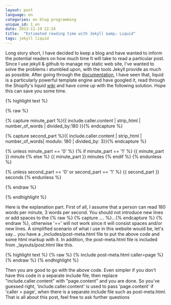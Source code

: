 ```yaml
---
layout: post
language: en
categories: en blog programming
unique_id: 1_en
date: 2013-11-19 22:24
title:  "Estimated reading time with Jekyll &amp; Liquid"
tags: jekyll liquid
---
```


Long story short, I have decided to keep a blog and have wanted to inform the potential readers on how much time It will take to read a particular post.
 Since I use jekyll & github to manage my static web site, I've wanted to solve the problems i stumbled upon, with the tools Jekyll provide as much as possible.
 After going through the [documentation](http://jekyllrb.com/docs/home/), I have seen that, liquid is a particularly powerful template engine and have googled it,
read through the Shopify's liquid [wiki](https://github.com/Shopify/liquid/wiki/Liquid-for-Designers) and have come up with the following solution. Hope this can save you some time.

{% highlight text %}

{% raw %}

{% capture minute_part %}{{ include.caller.content | strip_html | number_of_words | divided_by:180 }}{% endcapture %}

{% capture second_part %}{{ include.caller.content | strip_html | number_of_words| modulo: 180 | divided_by: 3}}{% endcapture %}

{% unless minute_part == '0'  %}
   {% if minute_part == '1'  %}
      {{ minute_part }} minute
   {% else %}
      {{ minute_part }} minutes
   {% endif %}
{% endunless %}

{% unless second_part == '0' or second_part == '1' %}
   {{ second_part }} seconds
{% endunless %}

{% endraw %}

{% endhighlight %}

Here is the explanation part. First of all, I assume that a person can read  180 words per minute, 3 words per second.
You should not introduce new lines or add spaces to the {% raw %} {% capture ....  %}...{% endcapture %} {% endraw %}, otherwise '==' will not work since it will consist spaces and/or new lines. A simplified scenario of what i use in this website would be, let's say... you have a _includes/post-meta.html file to put the above code and some html markup with it. In addition, the post-meta.html file is included from _layouts/post.html like this.

{% highlight text %}
{% raw %}
{% include post-meta.html caller=page %}
{% endraw %}
{% endhighlight %}

Then you are good to go with the above code. Even simpler if you don't have this code in a separate include file, then replace "include.caller.content" with "page.content" and you are done. So you've guessed right,
'include.caller.content' is used to pass 'page.content' if 'caller = page', when there is a separate include file such as post-meta.html.
That is all about this post, feel free to ask further questions <span class="fontelico-emo-happy"></span>